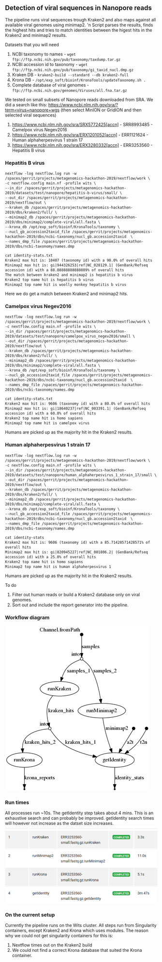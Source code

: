 ## Detection of viral sequences in Nanopore reads
The pipeline runs viral sequences trough Kraken2 and also maps against all available viral genomes using minimap2. 'n Script parses the results, finds the highest hits and tries to match identities between the higest hits in the Kraken2 and minimap2 results.

Datasets that you will need
1) NCBI taxonomy to names - `wget ftp://ftp.ncbi.nih.gov/pub/taxonomy/taxdump.tar.gz`
2) NCBI accession id to taxonomy - `wget ftp://ftp.ncbi.nih.gov/pub/taxonomy/gi_taxid_nucl.dmp.gz`
3) Kraken DB - `kraken2-build --standard --db kraken2-full`
4) Krona DB - `/opt/exp_soft/bioinf/KronaTools/updateTaxonomy.sh .`
5) Complete database of viral genomes - `ftp://ftp.ncbi.nih.gov/genomes/Viruses/all.fna.tar.gz`

We tested on small subsets of Nanopore reads downloaded from SRA. We did a search like this: https://www.ncbi.nlm.nih.gov/sra/?term=virus+nanopore+wgs (then select MinION or GridION and then selected viral sequences)
1) https://www.ncbi.nlm.nih.gov/sra/SRX5772425[accn] - SRR8993485 - Camelpox virus Negev2016
2) https://www.ncbi.nlm.nih.gov/sra/ERX1201052[accn] - ERR1121624 - Human alphaherpesvirus 1 strain 17
3) https://www.ncbi.nlm.nih.gov/sra/ERX3280332[accn] - ERR3253560 - Hepatitis B virus

### Hepatitis B virus

```
nextflow -log nextflow.log run -w /spaces/gerrit/projects/metagenomics-hackathon-2019/nextflow/work \
-c nextflow.config main.nf -profile wits \
--in_dir /spaces/gerrit/projects/metagenomics-hackathon-2019/datasets/test/nanopore/hepatitis-b-virus/small/ \
--out_dir /spaces/gerrit/projects/metagenomics-hackathon-2019/nextflow/out \
--kraken_db /spaces/gerrit/projects/metagenomics-hackathon-2019/dbs/kraken2/full/ \
--minimap2_db /spaces/gerrit/projects/metagenomics-hackathon-2019/dbs/minimap2/complete-viral/all.fasta \
--krona_db /opt/exp_soft/bioinf/KronaTools/taxonomy \
--nucl_gb_accession2taxid_file /spaces/gerrit/projects/metagenomics-hackathon-2019/dbs/ncbi-taxonomy/nucl_gb.accession2taxid  \
--names_dmp_file /spaces/gerrit/projects/metagenomics-hackathon-2019/dbs/ncbi-taxonomy/names.dmp
```

```
cat identity-stats.txt
Kraken2 max hit is: 10407 (taxonomy id) with a 90.0% of overall hits
Minimap2 max hit is: gi|944326253|ref|NC_028129.1| (GenBank/Refseq accession id) with a 88.88888888888889% of overall hits
The match between kraken2 and minimap2 is hepatitis b virus
Kraken2 top name hit is hepatitis b virus
Minimap2 top name hit is woolly monkey hepatitis b virus
```
Here we do get a match between Kraken2 and minimap2 hits.

### Camelpox virus Negev2016

```
nextflow -log nextflow.log run -w /spaces/gerrit/projects/metagenomics-hackathon-2019/nextflow/work \
-c nextflow.config main.nf -profile wits \
--in_dir /spaces/gerrit/projects/metagenomics-hackathon-2019/datasets/test/nanopore/camelpox_virus_negev2016/small \
--out_dir /spaces/gerrit/projects/metagenomics-hackathon-2019/nextflow/out \
--kraken_db /spaces/gerrit/projects/metagenomics-hackathon-2019/dbs/kraken2/full/ \
--minimap2_db /spaces/gerrit/projects/metagenomics-hackathon-2019/dbs/minimap2/complete-viral/all.fasta \
--krona_db /opt/exp_soft/bioinf/KronaTools/taxonomy \
--nucl_gb_accession2taxid_file /spaces/gerrit/projects/metagenomics-hackathon-2019/dbs/ncbi-taxonomy/nucl_gb.accession2taxid  \
--names_dmp_file /spaces/gerrit/projects/metagenomics-hackathon-2019/dbs/ncbi-taxonomy/names.dmp
```

```
cat identity-stats.txt
Kraken2 max hit is: 9606 (taxonomy id) with a 80.0% of overall hits
Minimap2 max hit is: gi|18640237|ref|NC_003391.1| (GenBank/Refseq accession id) with a 60.0% of overall hits
Kraken2 top name hit is homo sapiens
Minimap2 top name hit is camelpox virus
```
Humans are picked up as the majority hit in the Kraken2 results.

### Human alphaherpesvirus 1 strain 17

```
nextflow -log nextflow.log run -w /spaces/gerrit/projects/metagenomics-hackathon-2019/nextflow/work \
-c nextflow.config main.nf -profile wits \
--in_dir /spaces/gerrit/projects/metagenomics-hackathon-2019/datasets/test/nanopore/human_alphaherpesvirus_1_strain_17/small \
--out_dir /spaces/gerrit/projects/metagenomics-hackathon-2019/nextflow/out \
--kraken_db /spaces/gerrit/projects/metagenomics-hackathon-2019/dbs/kraken2/full/ \
--minimap2_db /spaces/gerrit/projects/metagenomics-hackathon-2019/dbs/minimap2/complete-viral/all.fasta \
--krona_db /opt/exp_soft/bioinf/KronaTools/taxonomy \
--nucl_gb_accession2taxid_file /spaces/gerrit/projects/metagenomics-hackathon-2019/dbs/ncbi-taxonomy/nucl_gb.accession2taxid  \
--names_dmp_file /spaces/gerrit/projects/metagenomics-hackathon-2019/dbs/ncbi-taxonomy/names.dmp
```

```
cat identity-stats
Kraken2 max hit is: 9606 (taxonomy id) with a 85.71428571428571% of overall hits
Minimap2 max hit is: gi|820945227|ref|NC_001806.2| (GenBank/Refseq accession id) with a 25.0% of overall hits
Kraken2 top name hit is homo sapiens
Minimap2 top name hit is human alphaherpesvirus 1
```
Humans are picked up as the majority hit in the Kraken2 results.

To do
1) Filter out human reads or build a Kraken2 database only on viral genomes.
2) Sort out and include the report generator into the pipeline.

### Workflow diagram
![workflow](https://raw.githubusercontent.com/h3abionet/h3ameta/master/viraldetect/nanopore/main.png "Workflow")

### Run times
All processes run ~10s. The getIdentity step takes about 4 mins. This is an exhaustive search and can probably be improved. getIdentity search times will however not increase as the datset size increases.  
![run-times](https://raw.githubusercontent.com/h3abionet/h3ameta/master/viraldetect/nanopore/run-times.png "Run times")

### On the current setup
Currently the pipeline runs on the Wits cluster. All steps run from Singularity containers, except Kraken2 and Krona which uses modules. The reason why we could not get singularity containers for this is:

1) Nextflow times out on the Kraken2 build
2) We could not find a correct Krona database that suited the Krona container.
